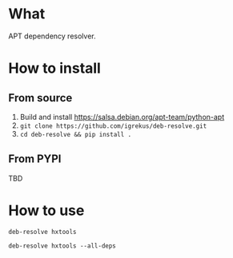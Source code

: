 # What

APT dependency resolver.

# How to install

## From source

1. Build and install https://salsa.debian.org/apt-team/python-apt
2. `git clone https://github.com/igrekus/deb-resolve.git`
3. `cd deb-resolve && pip install .`

## From PYPI

TBD

# How to use

`deb-resolve hxtools`

`deb-resolve hxtools --all-deps`
